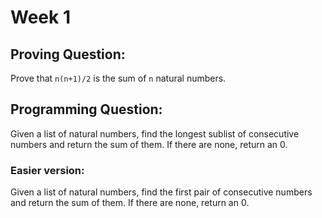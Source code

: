 # Week 1

## Proving Question:

Prove that `n(n+1)/2` is the sum of `n` natural numbers.

## Programming Question:

Given a list of natural numbers, find the longest sublist of consecutive numbers and return the sum of them. If there are none, return an 0.

### Easier version:

Given a list of natural numbers, find the first pair of consecutive numbers and return the sum of them. If there are none, return an 0.